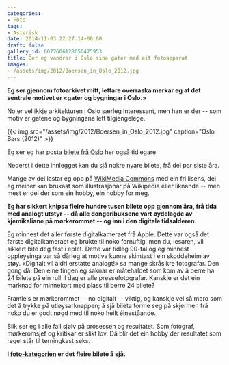 ```yaml
---
categories:
- Foto
tags:
- Asterisk
date: 2014-11-03 22:27:14+00:00
draft: false
gallery_id: 6077606128056475953
title: Der eg vandrar i Oslo sine gater med eit fotoapparat
images:
- /assets/img/2012/Boersen_in_Oslo_2012.jpg
---
```


**Eg ser gjennom fotoarkivet mitt, lettare overraska merkar eg at det sentrale motivet er «gater og bygningar i Oslo.»**

No er vel ikkje arkitekturen i Oslo særleg interessant, men han er der -- som motiv er gatene og bygningane lett tilgjengelege.

<!--more-->

{{< img src="/assets/img/2012/Boersen_in_Oslo_2012.jpg" caption="Oslo Børs (2012)" >}}

Eg ser eg har posta [bilete frå Oslo](/2010/05/29/oslo-2009-i-bilder/) her også tidlegare.


Nederst i dette innlegget kan du sjå nokre nyare bilete, frå dei par siste åra. 

Mange av dei lastar eg opp på [WikiMedia Commons](https://commons.wikimedia.org/wiki/User:Bep/gallery) med ein fri lisens, dei eg meiner kan brukast som illustrasjonar på Wikipedia eller liknande -- men mest er dei der som ein hobby, ein hobby for meg. 

**Eg har sikkert knipsa fleire hundre tusen bilete opp gjennom åra, frå tida med analogt utstyr -- då alle dongeribuksene vart øydelagde av kjemikaliane på mørkerommet -- og inn i den digitale tidsalderen.**

Eg minnest det aller første digitalkameraet frå Apple. Dette var også det første digitalkameraet eg brukte til noko fornuftig, men du, lesaren, vil sikkert bite deg fast i eplet. Dette var tidleg 90-tal og eg minnest oppløysinga var så dårleg at motiva kunne skimtast i ein skoddeheim av støy. «Digitalt vil aldri erstatte analogt!» sa mange skråsikre fotografar. Den gong då. Den éine tingen eg saknar er måtehaldet som kom av å berre ha 24 bilete på ein rull. I dag er alle pressefotografar. Kanskje er det ein marknad for minnekort med plass til berre 24 bilete?  

Framleis er mørkerommet -- no digitalt -- viktig, og kanskje vel så moro som det å trykke på utløysarknappen; å sjå bileta forme seg på skjermen frå noko du er godt nøgd med til noko heilt éineståande.

Slik ser eg i alle fall sjølv på prosessen og resultatet. Som fotograf, mørkeromsjef og kritikar er slikt lov. Då blir det ein hobby der resultatet som regel står til terningkast seks.

**I [foto-kategorien](/categories/foto/) er det fleire bilete å sjå.**
